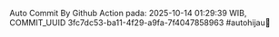 Auto Commit By Github Action pada: 2025-10-14 01:29:39 WIB, COMMIT_UUID 3fc7dc53-ba11-4f29-a9fa-7f4047858963 #autohijau🗿
